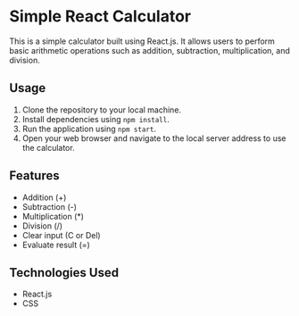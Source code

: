 # Simple React Calculator

This is a simple calculator built using React.js. It allows users to perform basic arithmetic operations such as addition, subtraction, multiplication, and division.

## Usage

1. Clone the repository to your local machine.
2. Install dependencies using `npm install`.
3. Run the application using `npm start`.
4. Open your web browser and navigate to the local server address to use the calculator.

## Features

- Addition (+)
- Subtraction (-)
- Multiplication (\*)
- Division (/)
- Clear input (C or Del)
- Evaluate result (=)

## Technologies Used

- React.js
- CSS
